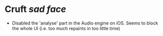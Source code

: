 # Cruft *sad face*

- Disabled the 'analyse' part in the Audio engine on iOS.
  Seems to block the whole UI (i.e. too much repaints in too little time)
